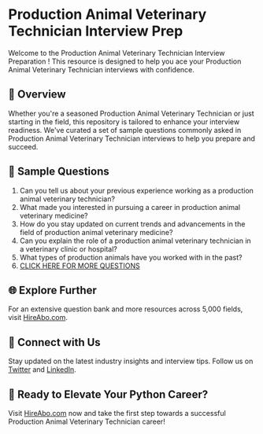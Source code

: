 # Production Animal Veterinary Technician Interview Prep

Welcome to the Production Animal Veterinary Technician Interview Preparation ! This resource is designed to help you ace your Production Animal Veterinary Technician interviews with confidence.

## 🚀 Overview

Whether you're a seasoned Production Animal Veterinary Technician or just starting in the field, this repository is tailored to enhance your interview readiness. We've curated a set of sample questions commonly asked in Production Animal Veterinary Technician interviews to help you prepare and succeed.

## 📝 Sample Questions

1. Can you tell us about your previous experience working as a production animal veterinary technician?
2. What made you interested in pursuing a career in production animal veterinary medicine?
3. How do you stay updated on current trends and advancements in the field of production animal veterinary medicine?
4. Can you explain the role of a production animal veterinary technician in a veterinary clinic or hospital?
5. What types of production animals have you worked with in the past?
6. [CLICK HERE FOR MORE QUESTIONS](https://hireabo.com/job/24_1_27/Production%20Animal%20Veterinary%20Technician)

## 🌐 Explore Further

For an extensive question bank and more resources across 5,000 fields, visit [HireAbo.com](https://www.hireabo.com).

## 📱 Connect with Us

Stay updated on the latest industry insights and interview tips. Follow us on [Twitter](https://twitter.com/hireabo) and [LinkedIn](https://www.linkedin.com/in/hire-abo-3609972a8/).

## 🚀 Ready to Elevate Your Python Career?

Visit [HireAbo.com](https://www.hireabo.com) now and take the first step towards a successful Production Animal Veterinary Technician career!